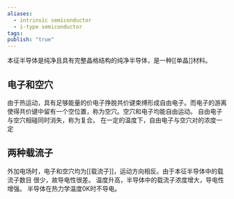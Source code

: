 ```yaml
---
aliases:
  - intrinsic semiconductor
  - i-type semiconductor
tags: 
publish: "true"
---
```


本征半导体是纯净且具有完整晶格结构的纯净半导体，是一种[[单晶]]材料。

## 电子和空穴

由于热运动，具有足够能量的价电子挣脱共价键束缚形成自由电子。而电子的游离使得共价键中留有一个空位置，称为空穴。空穴和电子均能自由运动。
自由电子与空穴相碰同时消失，称为复合。 在一定的温度下，自由电子与空穴对的浓度一定

## 两种载流子

外加电场时，电子和空穴均为[[载流子]]，运动方向相反。由于本征半导体中的载流子数目 很少，故导电性很差。
温度升高，半导体中的载流子浓度增大，导电性增强。
半导体在热力学温度0K时不导电。